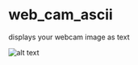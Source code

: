 # web_cam_ascii
displays your webcam image as text

![alt text](https://github.com/theo-db/web_cam_ascii/screenshot.jpg?raw=true)
